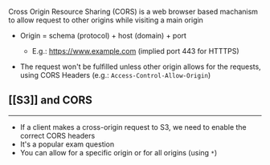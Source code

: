 Cross Origin Resource Sharing (CORS) is a web browser based machanism to allow request to other origins while visiting a main origin

- Origin = schema (protocol) + host (domain) + port
	- E.g.: https://www.example.com (implied port 443 for HTTTPS)

- The request won't be fulfilled unless other origin allows for the requests, using CORS Headers (e.g.: `Access-Control-Allow-Origin`)

## [[S3]] and CORS
---
- If a client makes a cross-origin request to S3, we need to enable the correct CORS headers
- It's a popular exam question
- You can allow for a specific origin or for all origins (using `*`)
